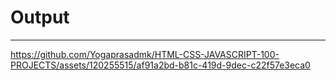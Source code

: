 <h1>Output</h1>
<hr>


https://github.com/Yogaprasadmk/HTML-CSS-JAVASCRIPT-100-PROJECTS/assets/120255515/af91a2bd-b81c-419d-9dec-c22f57e3eca0

